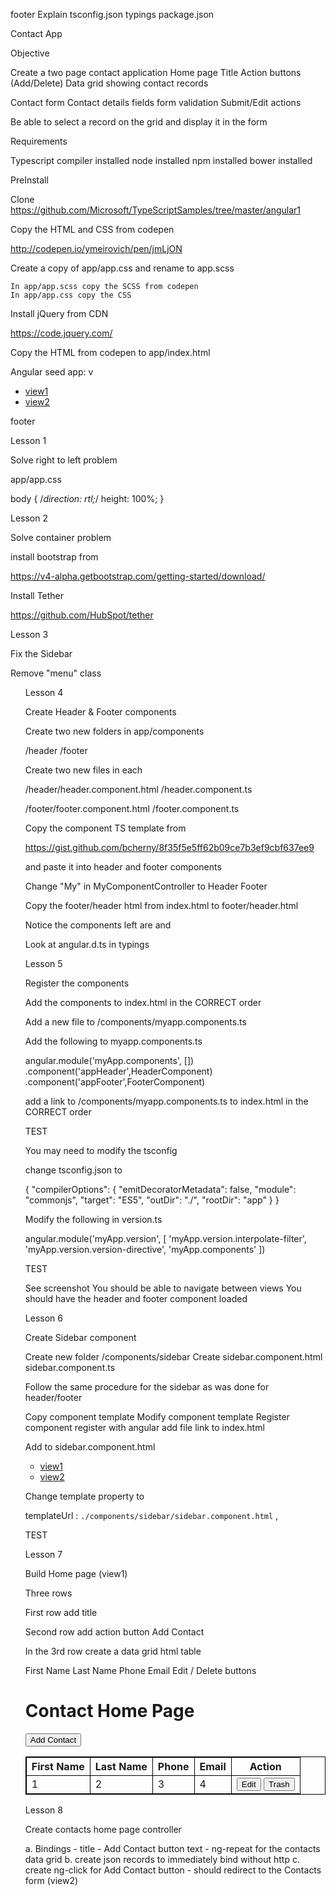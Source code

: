 footer
Explain
    tsconfig.json
    typings
    package.json


Contact App

Objective

Create a two page contact application
Home page 
    Title
    Action buttons (Add/Delete)
    Data grid showing contact records

Contact form
    Contact details fields
    form validation
    Submit/Edit actions

Be able to select a record on the grid and display it in the form


Requirements

Typescript compiler installed
node installed
npm installed
bower installed

PreInstall

Clone https://github.com/Microsoft/TypeScriptSamples/tree/master/angular1


Copy the HTML and CSS from codepen

http://codepen.io/ymeirovich/pen/jmLjON

Create a copy of app/app.css and rename to app.scss

    In app/app.scss copy the SCSS from codepen
    In app/app.css copy the CSS

Install jQuery from CDN

https://code.jquery.com/

Copy the HTML from codepen to app/index.html

<body class="container">
    <div class="row">
        <app-root class="col-md-12">
            <app-header>
                <div>Angular seed app: v<span app-version></span></div>
            </app-header>
            <app-home>
                <main>
                    <div class=side>
                        <app-side-menu>
                            <ul class="menu">
                                <li><a href="#!/view1">view1</a></li>
                                <li><a href="#!/view2">view2</a></li>
                            </ul>
                        </app-side-menu>
                    </div>
                    <div class="content">
                        <div ng-view></div>
                    </div>
                </main>
            </app-home>
            <app-footer>footer</app-footer>
        </app-root>
    </div>

Lesson 1

Solve right to left problem

app/app.css

body {
    /*direction: rtl;*/
    height: 100%;
}

Lesson 2

Solve container problem

install bootstrap from 

https://v4-alpha.getbootstrap.com/getting-started/download/

<link rel="stylesheet" href="https://maxcdn.bootstrapcdn.com/bootstrap/4.0.0-alpha.6/css/bootstrap.min.css" integrity="sha384-rwoIResjU2yc3z8GV/NPeZWAv56rSmLldC3R/AZzGRnGxQQKnKkoFVhFQhNUwEyJ" crossorigin="anonymous">
<script src="https://maxcdn.bootstrapcdn.com/bootstrap/4.0.0-alpha.6/js/bootstrap.min.js" integrity="sha384-vBWWzlZJ8ea9aCX4pEW3rVHjgjt7zpkNpZk+02D9phzyeVkE+jo0ieGizqPLForn" crossorigin="anonymous"></script>

Install Tether

https://github.com/HubSpot/tether

<script src="//cdnjs.cloudflare.com/ajax/libs/tether/1.4.0/js/tether.min.js"></script>

Lesson 3

Fix the Sidebar

Remove "menu" class
<ul class="menu">

Lesson 4

Create Header & Footer components

Create two new folders in app/components

/header
/footer

Create two new files in each

/header/header.component.html
       /header.component.ts

/footer/footer.component.html
       /footer.component.ts

Copy the component TS template from

https://gist.github.com/bcherny/8f35f5e5ff62b09ce7b3ef9cbf637ee9

and paste it into header and footer components

Change "My" in MyComponentController to
Header
Footer

Copy the footer/header html from index.html to footer/header.html

Notice the components left are <app-header> and <app-footer>

Look at angular.d.ts in typings

Lesson 5

Register the components

Add the components <link> to index.html in the CORRECT order

Add a new file to /components/myapp.components.ts

Add the following to myapp.components.ts

angular.module('myApp.components', [])
.component('appHeader',HeaderComponent)
.component('appFooter',FooterComponent)

add a link to /components/myapp.components.ts to index.html in the CORRECT order

TEST

You may need to modify the tsconfig 

change tsconfig.json to

{
    "compilerOptions": {
        "emitDecoratorMetadata": false,
        "module": "commonjs",
        "target": "ES5",
        "outDir": "./",
        "rootDir": "app"
    }
}

Modify the following in version.ts

angular.module('myApp.version', [
  'myApp.version.interpolate-filter',
  'myApp.version.version-directive',
  'myApp.components'
])

TEST

See screenshot
You should be able to navigate between views
You should have the header and footer component loaded

Lesson 6

Create Sidebar component

Create new folder /components/sidebar
Create sidebar.component.html
       sidebar.component.ts

Follow the same procedure for the sidebar as was done for header/footer

Copy component template
Modify component template
Register component
    register with angular
    add file link to index.html

Add to sidebar.component.html

<ul class="">
    <li><a href="#!/view1">view1</a></li>
    <li><a href="#!/view2">view2</a></li>
</ul>

Change template property to

 templateUrl : `./components/sidebar/sidebar.component.html` ,

 TEST

Lesson 7

Build Home page (view1)

Three rows

First row add title

Second row add action button Add Contact

In the 3rd row create a data grid html table

First Name
Last Name
Phone
Email
Edit / Delete buttons

<style>
    main {
        width: 100%;
    }
    
    table {
        border: 1px solid black;
    }
    
    table td,
    table th {
        border: 1px solid black;
    }
</style>

<div class="row">
    <div class="col-md-12">
        <div class="text-center">
            <h1>Contact Home Page</h1>
        </div>
    </div>
</div>
<div class="row">
    <div class="col-md-12">
        <p>
            <button class="btn btn-primary">
                <span>Add Contact</span>
            </button>
        </p>
    </div>
</div>
<div class="row">
    <div class="col-md-12">
        <table>
            <thead>
                <th>First Name</th>
                <th>Last Name</th>
                <th>Phone</th>
                <th>Email</th>
                <th>Action</th>
            </thead>
            <tbody>
                <tr>
                    <td>1</td>
                    <td>2</td>
                    <td>3</td>
                    <td>4</td>
                    <td>
                        <button type="button" class="btn btn-info btn-sm">
                                <span class="">Edit</span>  
                        </button>
                        <button type="button" class="btn btn-danger btn-sm">
                            <span class="">Trash</span>  
                        </button>
                    </td>
                </tr>
            </tbody>
        </table>
    </div>
</div>

Lesson 8 

Create contacts home page controller

a. Bindings
    - title
    - Add Contact button text
    - ng-repeat for the contacts data grid
b. create json records to immediately bind without http
c. create ng-click for Add Contact button
    - should redirect to the Contacts form (view2)






